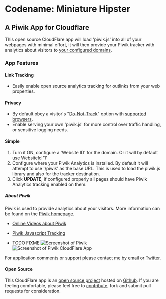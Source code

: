 # Codename: Miniature Hipster 
## A Piwik App for Cloudflare

This open source CloudFlare app will load 'piwik.js' into all of your webpages with minimal effort, it will then provide your Piwik tracker with analytics about visitors to [your configured domains](https://www.cloudflare.com/my-websites).

### App Features

#### Link Tracking

  * Easily enable open source analytics tracking for outlinks from your web properties.


#### Privacy

  * By default obey a visitor's "[Do-Not-Track](https://www.eff.org/issues/do-not-track)" option with [supported browsers](https://ie.microsoft.com/testdrive/browser/donottrack/default.html).
  * Enable serving your own 'piwik.js' for more control over traffic handling, or sensitive logging needs.


#### Simple

1. Turn it ON, configure a 'Website ID' for the domain. Or it will by default use WebsiteId '1'
2. Configure where your Piwik Analytics is installed. By default it will attempt to use '/piwik' as the base URL. This is used to load the piwik.js library and also for the tracker destination.
3. Click **UPDATE**, if configured properly all pages should have Piwik Analytics tracking enabled on them.


##### About Piwik
Piwik is used to provide analytics about your visitors. More information can be found on the [Piwik homepage](http://piwik.org/).

  * [Online Videos about Piwik](https://piwik.org/blog/category/videos/)
  * [Piwik Javascript Tracking](http://piwik.org/docs/javascript-tracking/)
  

  * TODO FIXME
![Screenshot of Piwik](/images/apps/piwik_analytics/piwik_screenshot_1.png "Screenshot")
![Screenshot of Piwik CloudFlare App](/images/apps/piwik_analytics/piwik_screenshot_2.png "Screenshot")

For application comments or support please contact me by <a href="mailto:px+cfapp-piwik-analytics@ns1.net">email</a> or <a href="http://twitter.com/px">Twitter</a>.


#### Open Source
This CloudFlare app is an [open source project](https://github.com/px/cfapp-piwik-analytics/#readme) hosted on [Github](https://github.com/). If you are feeling comfortable, please feel free to [contribute](https://github.com/px/cfapp-piwik-analytics/#contribute), fork and submit pull requests for consideration.



